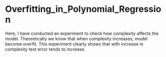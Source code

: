 # Overfitting_in_Polynomial_Regression
Here, I have conducted an experiment to check how complexity affects the model. Theoretically we know that when complexity increases, model become overfit. This experiment clearly shows that with increase in complexity test error tends to increase.
